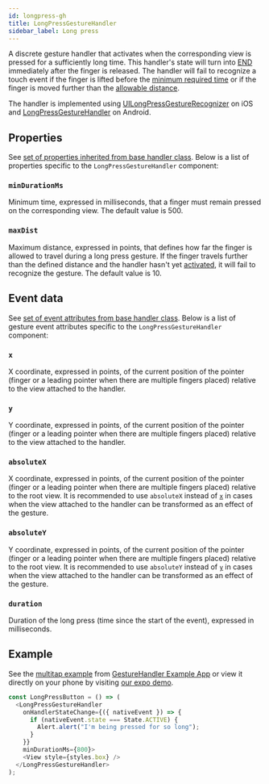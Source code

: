 ```yaml
---
id: longpress-gh
title: LongPressGestureHandler
sidebar_label: Long press
---
```


A discrete gesture handler that activates when the corresponding view is pressed for a sufficiently long time.
This handler's state will turn into [END](../../state.md#end) immediately after the finger is released.
The handler will fail to recognize a touch event if the finger is lifted before the [minimum required time](#mindurationms) or if the finger is moved further than the [allowable distance](#maxdist).

The handler is implemented using [UILongPressGestureRecognizer](https://developer.apple.com/documentation/uikit/uilongpressgesturerecognizer) on iOS and [LongPressGestureHandler](https://github.com/software-mansion/react-native-gesture-handler/blob/master/android/lib/src/main/java/com/swmansion/gesturehandler/LongPressGestureHandler.java) on Android.

## Properties

See [set of properties inherited from base handler class](common-gh#properties). Below is a list of properties specific to the `LongPressGestureHandler` component:

### `minDurationMs`

Minimum time, expressed in milliseconds, that a finger must remain pressed on the corresponding view. The default value is 500.

### `maxDist`

Maximum distance, expressed in points, that defines how far the finger is allowed to travel during a long press gesture. If the finger travels further than the defined distance and the handler hasn't yet [activated](../../state.md#active), it will fail to recognize the gesture. The default value is 10.

## Event data

See [set of event attributes from base handler class](common-gh#event-data). Below is a list of gesture event attributes specific to the `LongPressGestureHandler` component:

### `x`

X coordinate, expressed in points, of the current position of the pointer (finger or a leading pointer when there are multiple fingers placed) relative to the view attached to the handler.

### `y`

Y coordinate, expressed in points, of the current position of the pointer (finger or a leading pointer when there are multiple fingers placed) relative to the view attached to the handler.

### `absoluteX`

X coordinate, expressed in points, of the current position of the pointer (finger or a leading pointer when there are multiple fingers placed) relative to the root view. It is recommended to use `absoluteX` instead of [`x`](#x) in cases when the view attached to the handler can be transformed as an effect of the gesture.

### `absoluteY`

Y coordinate, expressed in points, of the current position of the pointer (finger or a leading pointer when there are multiple fingers placed) relative to the root view. It is recommended to use `absoluteY` instead of [`y`](#y) in cases when the view attached to the handler can be transformed as an effect of the gesture.

### `duration`

Duration of the long press (time since the start of the event), expressed in milliseconds.
## Example

See the [multitap example](https://github.com/software-mansion/react-native-gesture-handler/blob/master/examples/Example/src/multitap/index.tsx) from [GestureHandler Example App](example.md) or view it directly on your phone by visiting [our expo demo](https://snack.expo.io/@adamgrzybowski/react-native-gesture-handler-demo).

```js
const LongPressButton = () => (
  <LongPressGestureHandler
    onHandlerStateChange={({ nativeEvent }) => {
      if (nativeEvent.state === State.ACTIVE) {
        Alert.alert("I'm being pressed for so long");
      }
    }}
    minDurationMs={800}>
    <View style={styles.box} />
  </LongPressGestureHandler>
);
```
